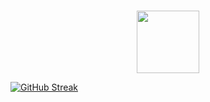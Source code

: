 ### 
<div align="center">
<img src="https://404lucas.netlify.app/img/logo.png" height="100px"> 
</div>


[![GitHub Streak](https://github-readme-streak-stats.herokuapp.com?user=404lucas&theme=swift&hide_border=true&locale=pt_BR&date_format=j%20M%5B%20Y%5D)](https://git.io/streak-stats)
